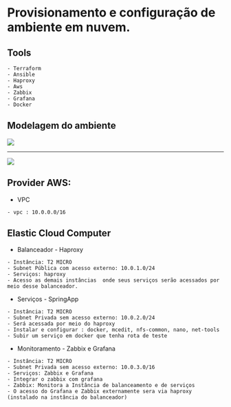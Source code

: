 
# Provisionamento e configuração de ambiente em nuvem.

## Tools
```
- Terraform
- Ansible
- Haproxy
- Aws
- Zabbix
- Grafana
- Docker
```

## Modelagem do ambiente 

![](/imagens/terraform-aws.jpg)

---

![](/imagens/terraform-aws.jpeg)


## Provider AWS: 
- VPC
```
- vpc : 10.0.0.0/16
```

## Elastic Cloud Computer
- Balanceador - Haproxy
```
- Instância: T2 MICRO
- Subnet Pública com acesso externo: 10.0.1.0/24
- Serviços: haproxy
- Acesso as demais instâncias  onde seus serviços serão acessados por meio desse balanceador.
```
- Serviços - SpringApp
```
- Instância: T2 MICRO
- Subnet Privada sem acesso externo: 10.0.2.0/24
- Será acessada por meio do haproxy
- Instalar e configurar : docker, mcedit, nfs-common, nano, net-tools
- Subir um serviço em docker que tenha rota de teste
```
- Monitoramento - Zabbix e Grafana
```
- Instância: T2 MICRO
- Subnet Privada sem acesso externo: 10.0.3.0/16
- Serviços: Zabbix e Grafana
- Integrar o zabbix com grafana
- Zabbix: Monitora a Instância de balanceamento e de serviços
- O acesso do Grafana e Zabbix externamente sera via haproxy (instalado na instância do balanceador)
```
